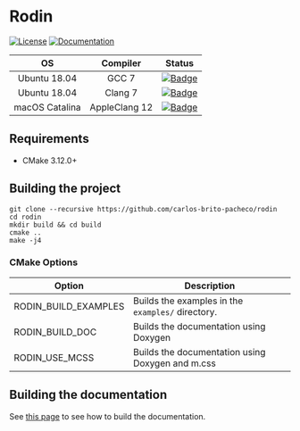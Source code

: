 # Rodin

[![License](https://img.shields.io/badge/license-BSL--1.0-green)](https://github.com/cbritopacheco/rodin/blob/master/LICENSE)
[![Documentation](https://img.shields.io/badge/documentation-master-blue)](https://cbritopacheco.github.io/rodin/)


| OS              | Compiler      |  Status  |
|:---------------:|:-------------:|:--------:|
| Ubuntu 18.04    | GCC 7         | [![Badge](https://byob.yarr.is/cbritopacheco/rodin/Ubuntu-18_04-gcc-7-build_badge)](https://github.com/cbritopacheco/rodin/actions/workflows/Ubuntu-18_04-gcc-7.yml) |
| Ubuntu 18.04    | Clang 7       | [![Badge](https://byob.yarr.is/cbritopacheco/rodin/Ubuntu-18_04-clang-7-build_badge)](https://github.com/cbritopacheco/rodin/actions/workflows/Ubuntu-18_04-clang-7.yml) |
| macOS Catalina  | AppleClang 12 | [![Badge](https://byob.yarr.is/cbritopacheco/rodin/macOS-10_15-clang-12-build_badge)](https://github.com/cbritopacheco/rodin/actions/workflows/macOS-10_15-clang-12.yml) |

## Requirements

- CMake 3.12.0+

## Building the project

```
git clone --recursive https://github.com/carlos-brito-pacheco/rodin
cd rodin
mkdir build && cd build
cmake ..
make -j4
```

### CMake Options

| Option                 | Description                                       |
|------------------------|---------------------------------------------------|
| RODIN_BUILD_EXAMPLES   | Builds the examples in the `examples/` directory. |
| RODIN_BUILD_DOC        | Builds the documentation using Doxygen            |
| RODIN_USE_MCSS         | Builds the documentation using Doxygen and m.css  |

## Building the documentation

See [this page](doc/README.md) to see how to build the documentation.
